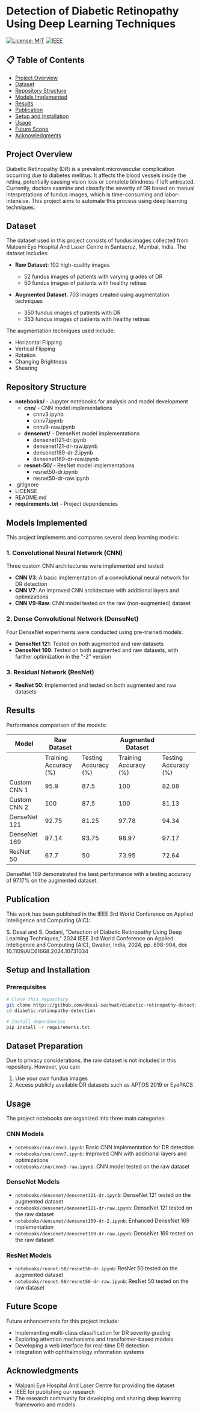 # Detection of Diabetic Retinopathy Using Deep Learning Techniques

[![License: MIT](https://img.shields.io/badge/License-MIT-yellow.svg)](https://opensource.org/licenses/MIT)
[![IEEE](https://img.shields.io/badge/Publication-IEEE-blue)](https://doi.org/10.1109/AIC61668.2024.10731034)

## 📋 Table of Contents
- [Project Overview](#project-overview)
- [Dataset](#dataset)
- [Repository Structure](#repository-structure)
- [Models Implemented](#models-implemented)
- [Results](#results)
- [Publication](#publication)
- [Setup and Installation](#setup-and-installation)
- [Usage](#usage)
- [Future Scope](#future-scope)
- [Acknowledgments](#acknowledgments)

## Project Overview
Diabetic Retinopathy (DR) is a prevalent microvascular complication occurring due to diabetes mellitus. It affects the blood vessels inside the retina, potentially causing vision loss or complete blindness if left untreated. Currently, doctors examine and classify the severity of DR based on manual interpretations of fundus images, which is time-consuming and labor-intensive. This project aims to automate this process using deep learning techniques.

## Dataset
The dataset used in this project consists of fundus images collected from Malpani Eye Hospital And Laser Centre in Santacruz, Mumbai, India. The dataset includes:

- **Raw Dataset**: 102 high-quality images
  - 52 fundus images of patients with varying grades of DR
  - 50 fundus images of patients with healthy retinas

- **Augmented Dataset**: 703 images created using augmentation techniques
  - 350 fundus images of patients with DR
  - 353 fundus images of patients with healthy retinas

The augmentation techniques used include:
- Horizontal Flipping
- Vertical Flipping
- Rotation
- Changing Brightness
- Shearing

## Repository Structure

- **notebooks/** - Jupyter notebooks for analysis and model development
  - **cnn/** - CNN model implementations
    - cnnv3.ipynb
    - cnnv7.ipynb
    - cnnv9-raw.ipynb
  - **densenet/** - DenseNet model implementations
    - densenet121-dr.ipynb
    - densenet121-dr-raw.ipynb
    - densenet169-dr-2.ipynb
    - densenet169-dr-raw.ipynb
  - **resnet-50/** - ResNet model implementations
    - resnet50-dr.ipynb
    - resnet50-dr-raw.ipynb
- .gitignore
- LICENSE
- README.md
- **requirements.txt** - Project dependencies

## Models Implemented
This project implements and compares several deep learning models:

### 1. Convolutional Neural Network (CNN)
Three custom CNN architectures were implemented and tested:
- **CNN V3**: A basic implementation of a convolutional neural network for DR detection
- **CNN V7**: An improved CNN architecture with additional layers and optimizations
- **CNN V9-Raw**: CNN model tested on the raw (non-augmented) dataset

### 2. Dense Convolutional Network (DenseNet)
Four DenseNet experiments were conducted using pre-trained models:
- **DenseNet 121**: Tested on both augmented and raw datasets
- **DenseNet 169**: Tested on both augmented and raw datasets, with further optimization in the "-2" version

### 3. Residual Network (ResNet)
- **ResNet 50**: Implemented and tested on both augmented and raw datasets

## Results
Performance comparison of the models:

| Model | Raw Dataset |  | Augmented Dataset |  |
| --- | --- | --- | --- | --- |
| | Training Accuracy (%) | Testing Accuracy (%) | Training Accuracy (%) | Testing Accuracy (%) |
| Custom CNN 1 | 95.9 | 87.5 | 100 | 82.08 |
| Custom CNN 2 | 100 | 87.5 | 100 | 81.13 |
| DenseNet 121 | 92.75 | 81.25 | 97.78 | 94.34 |
| DenseNet 169 | 97.14 | 93.75 | 98.97 | 97.17 |
| ResNet 50 | 67.7 | 50 | 73.95 | 72.64 |

DenseNet 169 demonstrated the best performance with a testing accuracy of 97.17% on the augmented dataset.

## Publication
This work has been published in the IEEE 3rd World Conference on Applied Intelligence and Computing (AIC):

S. Desai and S. Dodani, "Detection of Diabetic Retinopathy Using Deep Learning Techniques," 2024 IEEE 3rd World Conference on Applied Intelligence and Computing (AIC), Gwalior, India, 2024, pp. 898-904, doi: 10.1109/AIC61668.2024.10731034

## Setup and Installation
### Prerequisites
```bash
# Clone this repository
git clone https://github.com/desai-sashwat/diabetic-retinopathy-detection.git
cd diabetic-retinopathy-detection

# Install dependencies
pip install -r requirements.txt
```

## Dataset Preparation
Due to privacy considerations, the raw dataset is not included in this repository. However, you can:
1. Use your own fundus images
2. Access publicly available DR datasets such as APTOS 2019 or EyePACS

## Usage
The project notebooks are organized into three main categories:

### CNN Models
- `notebooks/cnn/cnnv3.ipynb`: Basic CNN implementation for DR detection
- `notebooks/cnn/cnnv7.ipynb`: Improved CNN with additional layers and optimizations
- `notebooks/cnn/cnnv9-raw.ipynb`: CNN model tested on the raw dataset

### DenseNet Models
- `notebooks/densenet/densenet121-dr.ipynb`: DenseNet 121 tested on the augmented dataset
- `notebooks/densenet/densenet121-dr-raw.ipynb`: DenseNet 121 tested on the raw dataset
- `notebooks/densenet/densenet169-dr-2.ipynb`: Enhanced DenseNet 169 implementation
- `notebooks/densenet/densenet169-dr-raw.ipynb`: DenseNet 169 tested on the raw dataset

### ResNet Models
- `notebooks/resnet-50/resnet50-dr.ipynb`: ResNet 50 tested on the augmented dataset
- `notebooks/resnet-50/resnet50-dr-raw.ipynb`: ResNet 50 tested on the raw dataset

## Future Scope
Future enhancements for this project include:
- Implementing multi-class classification for DR severity grading
- Exploring attention mechanisms and transformer-based models
- Developing a web interface for real-time DR detection
- Integration with ophthalmology information systems

## Acknowledgments
- Malpani Eye Hospital And Laser Centre for providing the dataset
- IEEE for publishing our research
- The research community for developing and sharing deep learning frameworks and models

